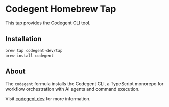 # Codegent Homebrew Tap

This tap provides the Codegent CLI tool.

## Installation

```bash
brew tap codegent-dev/tap
brew install codegent
```

## About

The `codegent` formula installs the Codegent CLI, a TypeScript monorepo for workflow orchestration with AI agents and command execution.

Visit [codegent.dev](https://codegent.dev) for more information.